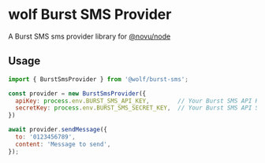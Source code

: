 # wolf Burst SMS Provider

A Burst SMS sms provider library for [@novu/node](https://github.com/wolfhq/wolf)

## Usage

```javascript
import { BurstSmsProvider } from '@wolf/burst-sms';

const provider = new BurstSmsProvider({ 
  apiKey: process.env.BURST_SMS_API_KEY,        // Your Burst SMS API Key
  secretKey: process.env.BURST_SMS_SECRET_KEY,  // Your Burst SMS API Secret
})

await provider.sendMessage({
  to: '0123456789',
  content: 'Message to send',
});
```
